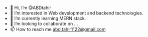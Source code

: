 - 👋 Hi, I’m @ABDtahir
- 👀 I’m interested in Web development and backend technologies.
- 🌱 I’m currently learning MERN stack.
- 💞️ I’m looking to collaborate on ...
- 📫 How to reach me abd.tahir1122@gmail.com

<!---
ABDtahir/ABDtahir is a ✨ special ✨ repository because its `README.md` (this file) appears on your GitHub profile.
You can click the Preview link to take a look at your changes.
--->
